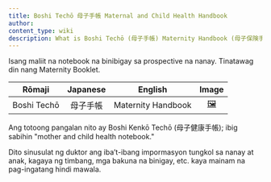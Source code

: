 ```yaml
---
title: Boshi Techō 母子手帳 Maternal and Child Health Handbook
author:
content_type: wiki
description: What is Boshi Techō (母子手帳) Maternity Handbook (母子保険手帳)?
---
```

Isang maliit na notebook na binibigay sa prospective na nanay. Tinatawag din nang Maternity Booklet.

| Rōmaji | Japanese | English | Image |
| :---: | :---: | :---: | :---: | 
| Boshi Techō | 母子手帳 | Maternity Handbook | [🖼️](boshi-techo-maternity-handbook.png "Boshi Techō") |

Ang totoong pangalan nito ay Boshi Kenkō Techō (母子健康手帳); ibig sabihin "mother and child health notebook."

Dito sinusulat ng duktor ang iba’t-ibang impormasyon tungkol sa nanay at anak, kagaya ng timbang, mga bakuna na binigay, etc. kaya mainam na pag-ingatang hindi mawala.